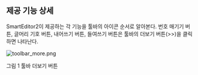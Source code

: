 ## 제공 기능 상세

SmartEditor2이 제공하는 각 기능을 툴바의 아이콘 순서로 알아본다. 번호 매기기 버튼, 글머리 기호 버튼, 내어쓰기 버튼, 들여쓰기 버튼은 툴바의 더보기 버튼(&gt;&gt;)을 클릭하면 나타난다.

![toolbar_more.png](/assets/toolbarmore.png)

그림 1 툴바 더보기 버튼
